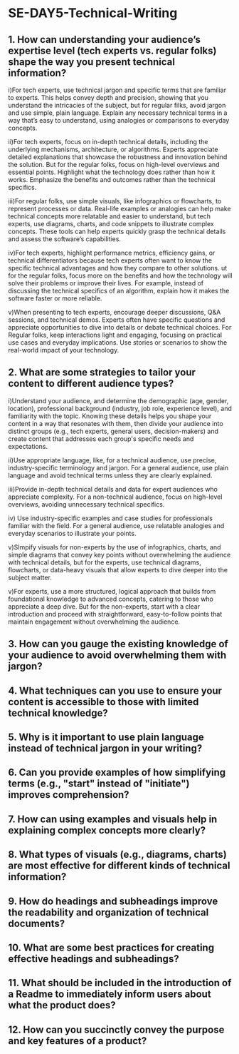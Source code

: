 # SE-DAY5-Technical-Writing
## 1. How can understanding your audience’s expertise level (tech experts vs. regular folks) shape the way you present technical information?
i)For tech experts, use technical jargon and specific terms that are familiar to experts. This helps convey depth and precision, showing that you understand the intricacies of the subject, but for regular filks, avoid jargon and use simple, plain language. Explain any necessary technical terms in a way that’s easy to understand, using analogies or comparisons to everyday concepts.

ii)For tech experts, focus on in-depth technical details, including the underlying mechanisms, architecture, or algorithms. Experts appreciate detailed explanations that showcase the robustness and innovation behind the solution. But for the regular folks, focus on high-level overviews and essential points. Highlight what the technology does rather than how it works. Emphasize the benefits and outcomes rather than the technical specifics.

iii)For regular folks, use simple visuals, like infographics or flowcharts, to represent processes or data. Real-life examples or analogies can help make technical concepts more relatable and easier to understand, but tech experts, use diagrams, charts, and code snippets to illustrate complex concepts. These tools can help experts quickly grasp the technical details and assess the software’s capabilities.

iv)For tech experts, highlight performance metrics, efficiency gains, or technical differentiators because tech experts often want to know the specific technical advantages and how they compare to other solutions. ut for the regular folks, focus  more on the benefits and how the technology will solve their problems or improve their lives. For example, instead of discussing the technical specifics of an algorithm, explain how it makes the software faster or more reliable.

v)When presenting to tech experts, encourage deeper discussions, Q&A sessions, and technical demos. Experts often have specific questions and appreciate opportunities to dive into details or debate technical choices. For Regular folks, keep interactions light and engaging, focusing on practical use cases and everyday implications. Use stories or scenarios to show the real-world impact of your technology.



## 2. What are some strategies to tailor your content to different audience types?
i)Understand your audience, and determine the demographic (age, gender, location), professional background (industry, job role, experience level), and familiarity with the topic. Knowing these details helps you shape your content in a way that resonates with them, then divide your audience into distinct groups (e.g., tech experts, general users, decision-makers) and create content that addresses each group's specific needs and expectations.

ii)Use appropriate language, like, for a technical audience, use precise, industry-specific terminology and jargon. For a general audience, use plain language and avoid technical terms unless they are clearly explained.

iii)Provide in-depth technical details and data for expert audiences who appreciate complexity. For a non-technical audience, focus on high-level overviews, avoiding unnecessary technical specifics.

iv) Use industry-specific examples and case studies for professionals familiar with the field. For a general audience, use relatable analogies and everyday scenarios to illustrate your points.

v)SImpify visuals for non-experts by the use of infographics, charts, and simple diagrams that convey key points without overwhelming the audience with technical details, but for the experts, use technical diagrams, flowcharts, or data-heavy visuals that allow experts to dive deeper into the subject matter.

v)For experts, use a more structured, logical approach that builds from foundational knowledge to advanced concepts, catering to those who appreciate a deep dive. But for the non-experts, start with a clear introduction and proceed with straightforward, easy-to-follow points that maintain engagement without overwhelming the audience.


## 3. How can you gauge the existing knowledge of your audience to avoid overwhelming them with jargon?


## 4. What techniques can you use to ensure your content is accessible to those with limited technical knowledge?
## 5. Why is it important to use plain language instead of technical jargon in your writing?
## 6. Can you provide examples of how simplifying terms (e.g., "start" instead of "initiate") improves comprehension?
## 7. How can using examples and visuals help in explaining complex concepts more clearly?
## 8. What types of visuals (e.g., diagrams, charts) are most effective for different kinds of technical information?
## 9. How do headings and subheadings improve the readability and organization of technical documents?
## 10. What are some best practices for creating effective headings and subheadings?
## 11. What should be included in the introduction of a Readme to immediately inform users about what the product does?
## 12. How can you succinctly convey the purpose and key features of a product?
